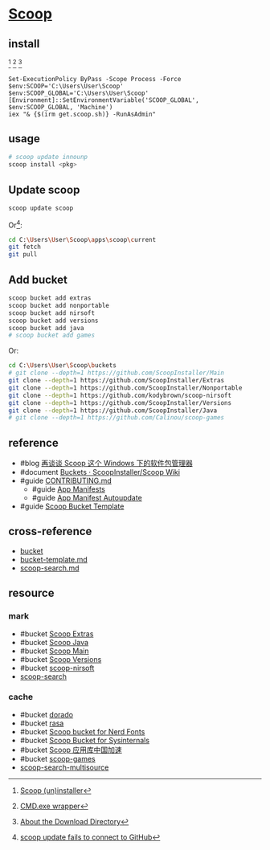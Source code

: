 # [Scoop](https://scoop.sh)

## install

[^1] [^2] [^3]

```pwsh
Set-ExecutionPolicy ByPass -Scope Process -Force
$env:SCOOP='C:\Users\User\Scoop'
$env:SCOOP_GLOBAL='C:\Users\User\Scoop'
[Environment]::SetEnvironmentVariable('SCOOP_GLOBAL', $env:SCOOP_GLOBAL, 'Machine')
iex "& {$(irm get.scoop.sh)} -RunAsAdmin"
```

## usage

```sh
# scoop update innounp
scoop install <pkg>
```

## Update scoop

```sh
scoop update scoop
```

Or[^4]:

```sh
cd C:\Users\User\Scoop\apps\scoop\current
git fetch
git pull
```

## Add bucket

```sh
scoop bucket add extras
scoop bucket add nonportable
scoop bucket add nirsoft
scoop bucket add versions
scoop bucket add java
# scoop bucket add games
```

Or:

```sh
cd C:\Users\User\Scoop\buckets
# git clone --depth=1 https://github.com/ScoopInstaller/Main
git clone --depth=1 https://github.com/ScoopInstaller/Extras
git clone --depth=1 https://github.com/ScoopInstaller/Nonportable
git clone --depth=1 https://github.com/kodybrown/scoop-nirsoft
git clone --depth=1 https://github.com/ScoopInstaller/Versions
git clone --depth=1 https://github.com/ScoopInstaller/Java
# git clone --depth=1 https://github.com/Calinou/scoop-games
```

## reference

- #blog [再谈谈 Scoop 这个 Windows 下的软件包管理器](https://chawyehsu.com/blog/talk-about-scoop-the-package-manager-for-windows-again)
- #document [Buckets · ScoopInstaller/Scoop Wiki](https://github.com/ScoopInstaller/Scoop/wiki/Buckets)
- #guide [CONTRIBUTING.md](https://github.com/ScoopInstaller/.github/blob/main/.github/CONTRIBUTING.md)
	- #guide [App Manifests](https://github.com/ScoopInstaller/Scoop/wiki/App-Manifests)
	- #guide [App Manifest Autoupdate](https://github.com/ScoopInstaller/Scoop/wiki/App-Manifest-Autoupdate)
- #guide [Scoop Bucket Template](https://github.com/ScoopInstaller/BucketTemplate)

## cross-reference

- [bucket](bin/_windows/scoop/bucket.md)
- [bucket-template.md](bin/_windows/scoop/bucket-template.md)
- [scoop-search.md](bin/_windows/scoop/scoop-search.md)

## resource

### mark

- #bucket [Scoop Extras](https://github.com/ScoopInstaller/Extras)
- #bucket [Scoop Java](https://github.com/ScoopInstaller/Java)
- #bucket [Scoop Main](https://github.com/ScoopInstaller/Main)
- #bucket [Scoop Versions](https://github.com/ScoopInstaller/Versions)
- #bucket [scoop-nirsoft](https://github.com/kodybrown/scoop-nirsoft)
- [scoop-search](https://github.com/shilangyu/scoop-search)

### cache

- #bucket [dorado](https://github.com/chawyehsu/dorado)
- #bucket [rasa](https://github.com/rasa/scoops)
- #bucket [Scoop bucket for Nerd Fonts](https://github.com/matthewjberger/scoop-nerd-fonts)
- #bucket [Scoop Bucket for Sysinternals](https://github.com/niheaven/scoop-sysinternals)
- #bucket [Scoop 应用库中国加速](https://github.com/duzyn/scoop-cn)
- #bucket [scoop-games](https://github.com/Calinou/scoop-games)
- [scoop-search-multisource](https://github.com/plicit/scoop-search-multisource)

[^1]: [Scoop (un)installer](https://github.com/ScoopInstaller/Install#advanced-installation)
[^2]: [CMD.exe wrapper](https://github.com/shilangyu/scoop-search#cmdexe-wrapper)
[^3]: [About the Download Directory](https://github.com/ScoopInstaller/Scoop/issues/3666)
[^4]: [scoop update fails to connect to GitHub](https://github.com/ScoopInstaller/Scoop/issues/3124)
